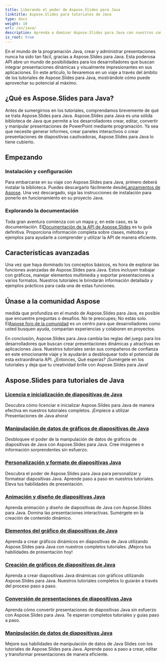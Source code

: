 ```yaml
---
title: Liberando el poder de Aspose.Slides para Java
linktitle: Aspose.Slides para tutoriales de Java
type: docs
weight: 10
url: /es/java/
description: Aprenda a dominar Aspose.Slides para Java con nuestros completos tutoriales. Guía paso a paso para utilizar esta potente API de Java para presentaciones.
is_root: true
---
```


En el mundo de la programación Java, crear y administrar presentaciones nunca ha sido tan fácil, gracias a Aspose.Slides para Java. Esta poderosa API abre un mundo de posibilidades para los desarrolladores que buscan integrar presentaciones dinámicas y visualmente impresionantes en sus aplicaciones. En este artículo, lo llevaremos en un viaje a través del ámbito de los tutoriales de Aspose.Slides para Java, mostrándole cómo puede aprovechar su potencial al máximo.

## ¿Qué es Aspose.Slides para Java?

Antes de sumergirnos en los tutoriales, comprendamos brevemente de qué se trata Aspose.Slides para Java. Aspose.Slides para Java es una sólida biblioteca de Java que permite a los desarrolladores crear, editar, convertir y manipular presentaciones de PowerPoint mediante programación. Ya sea que necesite generar informes, crear paneles interactivos o crear presentaciones de diapositivas cautivadoras, Aspose.Slides para Java lo tiene cubierto.

## Empezando

### Instalación y configuración

Para embarcarse en su viaje con Aspose.Slides para Java, primero deberá instalar la biblioteca. Puedes descargarlo fácilmente desde[Lanzamientos de Aspose](https://releases.aspose.com/slides/java/). Una vez descargado, siga las instrucciones de instalación para ponerlo en funcionamiento en su proyecto Java.

### Explorando la documentación

 Toda gran aventura comienza con un mapa y, en este caso, es la documentación. El[Documentación de la API de Aspose.Slides](https://reference.aspose.com/slides/java/) es tu guía definitiva. Proporciona información completa sobre clases, métodos y ejemplos para ayudarle a comprender y utilizar la API de manera eficiente.

## Características avanzadas

Una vez que haya dominado los conceptos básicos, es hora de explorar las funciones avanzadas de Aspose.Slides para Java. Estos incluyen trabajar con gráficos, manejar elementos multimedia y exportar presentaciones a varios formatos. Nuestros tutoriales le brindarán información detallada y ejemplos prácticos para cada una de estas funciones.

## Únase a la comunidad Aspose

 medida que profundiza en el mundo de Aspose.Slides para Java, es posible que encuentre preguntas o desafíos. No te preocupes; No estás solo. El[Aspose foro de la comunidad](https://forum.aspose.com/) es un centro para que desarrolladores como usted busquen ayuda, compartan experiencias y colaboren en proyectos.

En conclusión, Aspose.Slides para Java cambia las reglas del juego para los desarrolladores que buscan crear presentaciones dinámicas y atractivas en aplicaciones Java. Nuestros tutoriales serán sus compañeros de confianza en este emocionante viaje y le ayudarán a desbloquear todo el potencial de esta extraordinaria API. ¿Entonces, Qué esperas? ¡Sumérgete en los tutoriales y deja que tu creatividad brille con Aspose.Slides para Java!

## Aspose.Slides para tutoriales de Java
### [Licencia e inicialización de diapositivas de Java](./licensing-and-initialization/)
Descubra cómo licenciar e inicializar Aspose.Slides para Java de manera efectiva en nuestros tutoriales completos. ¡Empiece a utilizar Presentaciones de Java ahora!
### [Manipulación de datos de gráficos de diapositivas de Java](./chart-data-manipulation/)
Desbloquee el poder de la manipulación de datos de gráficos de diapositivas de Java con Aspose.Slides para Java. Cree imágenes e información sorprendentes sin esfuerzo.
### [Personalización y formato de diapositivas Java](./customization-and-formatting/)
Descubra el poder de Aspose.Slides para Java para personalizar y formatear diapositivas Java. Aprende paso a paso en nuestros tutoriales. Eleva tus habilidades de presentación.
### [Animación y diseño de diapositivas Java](./animation-and-layout/)
Aprenda animación y diseño de diapositivas de Java con Aspose.Slides para Java. Domina las presentaciones interactivas. Sumérgete en la creación de contenido dinámico.
### [Elementos del gráfico de diapositivas de Java](./chart-elements/)
Aprenda a crear gráficos dinámicos en diapositivas de Java utilizando Aspose.Slides para Java con nuestros completos tutoriales. ¡Mejora tus habilidades de presentación hoy!
### [Creación de gráficos de diapositivas de Java](./chart-creation/)
Aprenda a crear diapositivas Java dinámicas con gráficos utilizando Aspose.Slides para Java. Nuestros tutoriales completos lo guiarán a través del proceso paso a paso.
### [Conversión de presentaciones de diapositivas Java](./presentation-conversion/)
Aprenda cómo convertir presentaciones de diapositivas Java sin esfuerzo con Aspose.Slides para Java. Te esperan completos tutoriales y guías paso a paso.
### [Manipulación de datos de diapositivas Java](./data-manipulation/)
Mejore sus habilidades de manipulación de datos de Java Slides con los tutoriales de Aspose.Slides para Java. Aprende paso a paso a crear, editar y transformar presentaciones de manera eficiente.